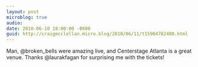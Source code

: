 ```yaml
---
layout: post
microblog: true
audio: 
date: 2010-06-10 18:00:00 -0600
guid: http://craigmcclellan.micro.blog/2010/06/11/t15904782400.html
---
```

Man, @broken_bells were amazing live, and Centerstage Atlanta is a great venue. Thanks @laurakfagan for surprising me with the tickets!
